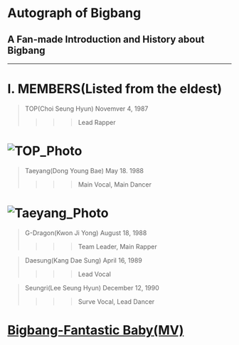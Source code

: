 # Autograph of Bigbang
## A Fan-made Introduction and History about Bigbang
-----------------------------------------------------

# I. MEMBERS(Listed from the eldest)
> TOP(Choi Seung Hyun) Novemver 4, 1987
>>>> Lead Rapper
# ![TOP_Photo](http://68.media.tumblr.com/tumblr_lyy5nlYtm71qgf19bo1_500.jpg)

> Taeyang(Dong Young Bae) May 18. 1988
>>>> Main Vocal, Main Dancer
# ![Taeyang_Photo](http://cfile25.uf.tistory.com/image/1458EB424F61BBFB1ACF71)

> G-Dragon(Kwon Ji Yong) August 18, 1988
>>>> Team Leader, Main Rapper

> Daesung(Kang Dae Sung) April 16, 1989
>>>> Lead Vocal

> Seungri(Lee Seung Hyun) December 12, 1990
>>>> Surve Vocal, Lead Dancer

# [Bigbang-Fantastic Baby(MV)](https://www.youtube.com/watch?v=AAbokV76tkU)
